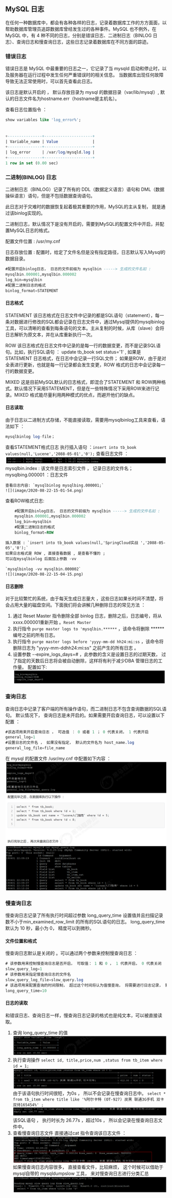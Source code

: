 ## MySQL 日志

在任何一种数据库中，都会有各种各样的日志，记录着数据库工作的方方面面，以帮助数据库管理员追踪数据库曾经发生过的各种事件。MySQL 也不例外，在 MySQL 中，有 4 种不同的日志，分别是错误日志、二进制日志（BINLOG 日志）、查询日志和慢查询日志，这些日志记录着数据库在不同方面的踪迹。

### 错误日志

错误日志是 MySQL 中最重要的日志之一，它记录了当 mysqld 启动和停止时，以及服务器在运行过程中发生任何严重错误时的相关信息。
当数据库出现任何故障导致无法正常使用时，可以首先查看此日志。

该日志是默认开启的 ， 默认存放目录为 mysql 的数据目录（var/lib/mysql）, 默认的日志文件名为hostname.err（hostname是主机名）。

查看日志位置指令 ：
```sql
show variables like 'log_error%';


+---------------+---------------------+
| Variable_name | Value               |
+---------------+---------------------+
| log_error     | /var/log/mysqld.log |
+---------------+---------------------+
1 row in set (0.00 sec)

```


### 二进制(BINLOG) 日志

二进制日志（BINLOG）记录了所有的 DDL（数据定义语言）语句和 DML（数据操纵语言）语句，但是不包括数据查询语句。

此日志对于灾难时的数据恢复起着极其重要的作用，MySQL的主从复制， 就是通过该binlog实现的。

二进制日志，默认情况下是没有开启的，需要到MySQL的配置文件中开启，并配置MySQL日志的格式。

配置文件位置 : /usr/my.cnf

日志存放位置 : 配置时，给定了文件名但是没有指定路径，日志默认写入Mysql的数据目录。

```sql
#配置开启binlog日志， 日志的文件前缀为 mysqlbin -----> 生成的文件名如 :
mysqlbin.000001,mysqlbin.000002
log_bin=mysqlbin
#配置二进制日志的格式
binlog_format=STATEMENT
```

#### 日志格式
STATEMENT
该日志格式在日志文件中记录的都是SQL语句（statement），每一条对数据进行修改的SQL都会记录在日志文件中，通过Mysql提供的mysqlbinlog工具，可以清晰的查看到每条语句的文本。主从复制的时候，从库（slave）会将日志解析为原文本，并在从库重新执行一次。

ROW
该日志格式在日志文件中记录的是每一行的数据变更，而不是记录SQL语句。比如，执行SQL语句 ： update tb_book set status='1' , 如果是STATEMENT 日志格式，在日志中会记录一行SQL文件； 如果是ROW，由于是对全表进行更新，也就是每一行记录都会发生变更，ROW 格式的日志中会记录每一行的数据变更。

MIXED
这是目前MySQL默认的日志格式，即混合了STATEMENT 和 ROW两种格式。默认情况下采用STATEMENT，但是在一些特殊情况下采用ROW来进行记录。MIXED 格式能尽量利用两种模式的优点，而避开他们的缺点。

#### 日志读取

由于日志以二进制方式存储，不能直接读取，需要用mysqlbinlog工具来查看，语法如下 ：
```sql
mysqlbinlog log-file；
```
查看STATEMENT格式日志
    执行插入语句 ：`insert into tb_book values(null,'Lucene','2088-05-01','0');`
    查看日志文件 ：
    ![](image/2020-08-22-15-00-36.png)
    mysqlbin.index : 该文件是日志索引文件 ， 记录日志的文件名；
    mysqlbing.000001 ：日志文件

    查看日志内容: `mysqlbinlog mysqlbing.000001;`
    ![](image/2020-08-22-15-01-54.png)

查看ROW格式日志:
```sql
    #配置开启binlog日志， 日志的文件前缀为 mysqlbin -----> 生成的文件名如 :
    mysqlbin.000001,mysqlbin.000002
    log_bin=mysqlbin
    #配置二进制日志的格式
    binlog_format=ROW
```
    插入数据 : `insert into tb_book values(null,'SpringCloud实战 ','2088-05-05','0');`
    如果日志格式是 ROW , 直接查看数据 , 是查看不懂的 ;
    可以在mysqlbinlog 后面加上参数 -vv

    `mysqlbinlog -vv mysqlbin.000002`
    ![](image/2020-08-22-15-04-15.png)

#### 日志删除
对于比较繁忙的系统，由于每天生成日志量大 ，这些日志如果长时间不清楚，将会占用大量的磁盘空间。下面我们将会讲解几种删除日志的常见方法 ：
1. 通过 Reset Master 指令删除全部 binlog 日志，删除之后，日志编号，将从 xxxx.000001重新开始 。`Reset Master`
2. 执行指令 `purge master logs to 'mysqlbin.******` ，该命令将删除 ****** 编号之前的所有日志。
3. 执行指令 `purge master logs before 'yyyy-mm-dd hh24:mi:ss` ，该命令将删除日志为 "yyyy-mm-ddhh24:mi:ss" 之前产生的所有日志 。
4. 设置参数 --expire_logs_days=# ，此参数的含义是设置日志的过期天数， 过了指定的天数后日志将会被自动删除，这样将有利于减少DBA 管理日志的工作量。 配置如下:
   ![](image/2020-08-22-15-07-24.png)

### 查询日志

查询日志中记录了客户端的所有操作语句，而二进制日志不包含查询数据的SQL语句。
默认情况下， 查询日志是未开启的。如果需要开启查询日志，可以设置以下配置 ：
```sql
#该选项用来开启查询日志 ， 可选值 ： 0 或者 1 ； 0 代表关闭， 1 代表开启
general_log=1
#设置日志的文件名 ， 如果没有指定， 默认的文件名为 host_name.log
general_log_file=file_name
```
在 mysql 的配置文件 /usr/my.cnf 中配置如下内容 ：
![](image/2020-08-22-15-14-03.png)
![](image/2020-08-22-15-14-34.png)
![](image/2020-08-22-15-14-50.png)

### 慢查询日志

慢查询日志记录了所有执行时间超过参数 long_query_time 设置值并且扫描记录数不小于min_examined_row_limit 的所有的SQL语句的日志。
long_query_time 默认为 10 秒，最小为 0， 精度可以到微秒。

#### 文件位置和格式
慢查询日志默认是关闭的 。可以通过两个参数来控制慢查询日志 ：
```sql
# 该参数用来控制慢查询日志是否开启， 可取值： 1 和 0 ， 1 代表开启， 0 代表关闭
slow_query_log=1
# 该参数用来指定慢查询日志的文件名
slow_query_log_file=slow_query.log
# 该选项用来配置查询的时间限制， 超过这个时间将认为值慢查询， 将需要进行日志记录， 默认10s
long_query_time=10
```

#### 日志的读取
和错误日志、查询日志一样，慢查询日志记录的格式也是纯文本，可以被直接读取。
1. 查询 long_query_time 的值
   ![](image/2020-08-22-15-21-04.png)
2. 执行查询操作
   `select id, title,price,num ,status from tb_item where id = 1;`
   ![](image/2020-08-22-15-21-39.png)
   由于该语句执行时间很短，为0s ， 所以不会记录在慢查询日志中。
   `select * from tb_item where title like '%阿尔卡特 (OT-927) 炭黑 联通3G手机 双卡双待165454%' ;`
   ![](image/2020-08-22-15-22-11.png)
   该SQL语句 ， 执行时长为 26.77s ，超过10s ， 所以会记录在慢查询日志文件中。
3. 查看慢查询日志文件
   直接通过cat 指令查询该日志文件 ：
   ![](image/2020-08-22-15-22-56.png)
   如果慢查询日志内容很多， 直接查看文件，比较麻烦， 这个时候可以借助于mysql自带的 mysqldumpslow 工具， 来对慢查询日志进行分类汇总
   ![](image/2020-08-22-15-23-47.png)

